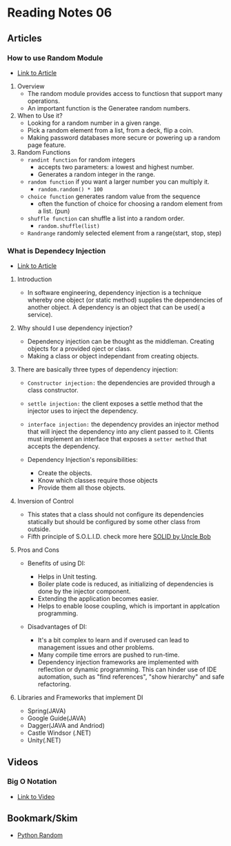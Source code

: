 # Reading Notes 06

## Articles  

### How to use Random Module  
* [Link to Article](https://www.pythonforbeginners.com/random/how-to-use-the-random-module-in-python)  
1. Overview  
    - The random module provides access to functiosn that support many operations.  
    - An important function is the Generatee random numbers.  
2. When to Use it?  
    - Looking for a random number in a given range.  
    - Pick a random element from a list, from a deck, flip a coin.  
    - Making password databases more secure or powering up a random page feature.  
3. Random Functions  
    - `randint function` for random integers  
        - accepts two parameters: a lowest and highest number.  
        - Generates a random integer in the range.  
    - `random function` if you want a larger number you can multiply it.  
        - `random.random() * 100`  
    - `choice function` generates random value from the sequence  
        - often the function of choice for choosing a random element from a list. (pun)  
    - `shuffle function` can shuffle a list into a random order.  
        - `random.shuffle(list)`  
    - `Randrange` randomly selected element from a range(start, stop, step)  
    
### What is Dependecy Injection  
* [Link to Article](https://www.freecodecamp.org/news/a-quick-intro-to-dependency-injection-what-it-is-and-when-to-use-it-7578c84fa88f/)  
1. Introduction  
    - In software engineering, dependency injection is a technique whereby one object (or static method) supplies the dependencies of another object. A dependency is an object that can be used( a service).  

2. Why should I use dependency injection?  
    - Dependency injection can be thought as the middleman. Creating objects for a provided oject or class.  
    - Making a class or object independant from creating objects.  

3. There are basically three types of dependency injection:  
    - `Constructor injection:` the dependencies are provided through a class constructor.  
    - `settle injection:` the client exposes a settle method that the injector uses to inject the dependency.  
    - `interface injection:` the dependency provides an injector method that will inject the dependency into any client passed to it. Clients must implement an interface that exposes a `setter method` that accepts the dependency.   

    - Dependency Injection's reponsibilities:  
        - Create the objects.  
        - Know which classes require those objects  
        - Provide them all those objects.  

4. Inversion of Control  
    - This states that a class should not configure its dependencies statically but should be configured by some other class from outside.  
    - Fifth principle of S.O.L.I.D. check more here [SOLID by Uncle Bob](https://scotch.io/bar-talk/s-o-l-i-d-the-first-five-principles-of-object-oriented-design#toc-single-responsibility-principle)  

5. Pros and Cons  
    - Benefits of using DI:  
        - Helps in Unit testing.  
        - Boiler plate code is reduced, as initializing of dependencies is done by the injector component.  
        - Extending the application becomes easier.  
        - Helps to enable loose coupling, which is important in applcation programming.  

    - Disadvantages of DI:  
        - It's a bit complex to learn and if overused can lead to management issues and other problems.  
        - Many compile time errors are pushed to run-time.  
        - Dependency injection frameworks are implemented with reflection or dynamic programming. This can hinder use of IDE automation, such as "find references", "show hierarchy" and safe refactoring.  

6. Libraries and Frameworks that implement DI  
    - Spring(JAVA)  
    - Google Guide(JAVA)  
    - Dagger(JAVA and Andriod)  
    - Castle Windsor (.NET)  
    - Unity(.NET)  


## Videos  

### Big O Notation  
* [Link to Video](https://www.youtube.com/watch?v=v4cd1O4zkGw)  


## Bookmark/Skim
* [Python Random](https://docs.python.org/3/library/random.html)  